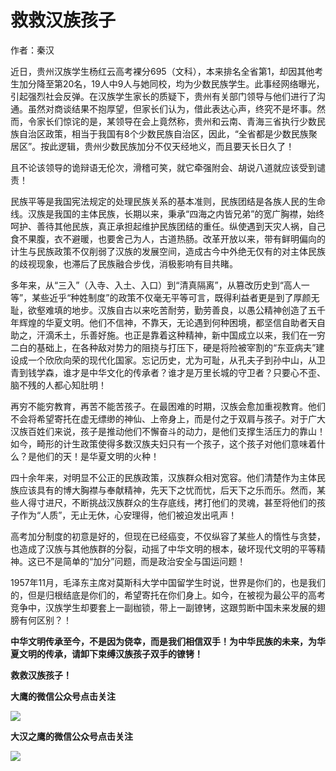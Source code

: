 # 救救汉族孩子

作者：秦汉

近日，贵州汉族学生杨红云高考裸分695（文科），本来排名全省第1，却因其他考生加分降至第20名，19人中9人与她同校，均为少数民族学生。此事经网络曝光，引起强烈社会反弹。在汉族学生家长的质疑下，贵州有关部门领导与他们进行了沟通。虽然对商谈结果不抱厚望，但家长们认为，借此表达心声，终究不是坏事。然而，令家长们惊诧的是，某领导在会上竟然称，贵州和云南、青海三省执行少数民族自治区政策，相当于我国有8个少数民族自治区，因此，“全省都是少数民族聚居区”。按此逻辑，贵州少数民族加分不仅天经地义，而且要天长日久了！

且不论该领导的诡辩语无伦次，滑稽可笑，就它牵强附会、胡说八道就应该受到谴责！

民族平等是我国宪法规定的处理民族关系的基本准则，民族团结是各族人民的生命线。汉族是我国的主体民族，长期以来，秉承“四海之内皆兄弟”的宽广胸襟，始终呵护、善待其他民族，真正承担起维护民族团结的重任。纵使遇到天灾人祸，自己食不果腹，衣不避暖，也要舍己为人，古道热肠。改革开放以来，带有鲜明偏向的计生与民族政策不仅削弱了汉族的发展空间，造成古今中外绝无仅有的对主体民族的歧视现象，也滞后了民族融合步伐，消极影响有目共睹。

多年来，从“三入”（入寺、入土、入口）到“清真隔离”，从篡改历史到“高人一等”，某些近乎“种姓制度”的政策不仅毫无平等可言，既得利益者更是到了厚颜无耻，欲壑难填的地步。汉族自古以来吃苦耐劳，勤劳善良，以愚公精神创造了五千年辉煌的华夏文明。他们不信神，不靠天，无论遇到何种困境，都坚信自助者天自助之，汗滴禾土，乐善好施。也正是靠着这种精神，新中国成立以来，我们在一穷二白的基础上，在各种敌对势力的阻挠与打压下，硬是将险被宰割的“东亚病夫”建设成一个欣欣向荣的现代化国家。忘记历史，尤为可耻，从孔夫子到孙中山，从卫青到钱学森，谁才是中华文化的传承者？谁才是万里长城的守卫者？只要心不歪、脑不残的人都心知肚明！

再穷不能穷教育，再苦不能苦孩子。在最困难的时期，汉族会愈加重视教育。他们不会将希望寄托在虚无缥缈的神仙、上帝身上，而是付之于双肩与孩子。对于广大汉族百姓们来说，孩子是推动他们不懈奋斗的动力，是他们支撑生活压力的靠山！如今，畸形的计生政策使得多数汉族夫妇只有一个孩子，这个孩子对他们意味着什么？是他们的天！是华夏文明的火种！

四十余年来，对明显不公正的民族政策，汉族群众相对宽容。他们清楚作为主体民族应该具有的博大胸襟与奉献精神，先天下之忧而忧，后天下之乐而乐。然而，某些人得寸进尺，不断挑战汉族群众的生存底线，拷打他们的灵魂，甚至将他们的孩子作为“人质”，无止无休，心安理得，他们被迫发出吼声！

高考加分制度的初意是好的，但现在已经癌变，不仅纵容了某些人的惰性与贪婪，也造成了汉族与其他族群的分裂，动摇了中华文明的根本，破坏现代文明的平等精神。这已不是简单的“加分”问题，而是政治安全与国运问题！

1957年11月，毛泽东主席对莫斯科大学中国留学生时说，世界是你们的，也是我们的，但是归根结底是你们的，希望寄托在你们身上。如今，在被视为最公平的高考竞争中，汉族学生却要套上一副枷锁，带上一副镣铐，这跟剪断中国未来发展的翅膀有何区别？！

**中华文明传承至今，不是因为侥幸，而是我们相信双手！为中华民族的未来，为华夏文明的传承，请卸下束缚汉族孩子双手的镣铐！**

**救救汉族孩子！**

**大鹰的微信公众号点击关注**

![](https://r.sinaimg.cn/large/article/64fcebde8771941b498322166cbd0765)

**大汉之鹰的微信公众号点击关注**

![](https://r.sinaimg.cn/large/article/d469d531a546af1b615bcb28d252bc0f)
